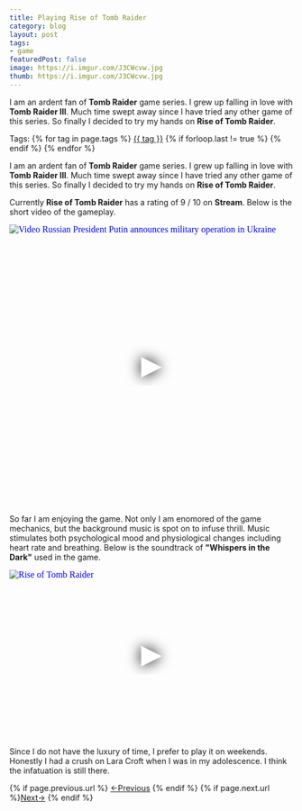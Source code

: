 ```yaml
---
title: Playing Rise of Tomb Raider
category: blog
layout: post
tags:
- game
featuredPost: false
image: https://i.imgur.com/J3CWcvw.jpg
thumb: https://i.imgur.com/J3CWcvw.jpg
---
```


I am an ardent fan of <strong>Tomb Raider</strong> game series. I grew up falling in love with <strong>Tomb Raider III</strong>. Much time swept away since I have tried any other game of this series. So finally I decided to try my hands on <strong>Rise of Tomb Raider</strong>.
<!-- truncate_here -->
<p>Tags: {% for tag in page.tags %} <a class="mytag" href="/tag/{{ tag }}" title="View posts tagged with &quot;{{ tag }}&quot;">{{ tag }}</a>  {% if forloop.last != true %} {% endif %} {% endfor %}</p>

<script src="https://raw.githubusercontent.com/aFarkas/lazysizes/gh-pages/lazysizes.min.js" async=""></script>


I am an ardent fan of <strong>Tomb Raider</strong> game series. I grew up falling in love with <strong>Tomb Raider III</strong>. Much time swept away since I have tried any other game of this series. So finally I decided to try my hands on <strong>Rise of Tomb Raider</strong>.


Currently **Rise of Tomb Raider** has a rating of 9 / 10 on **Stream**. Below is the short video of the gameplay.

<iframe
  style="position: relative;  width: 100%;" 
   height="500"
  src="https://www.youtube.com/embed/WGHGG0660EY&autoplay=1"
  srcdoc="<style>*{padding:0;margin:0;overflow:hidden}html,body{height:100%}img,span{position:absolute;width:100%;top:0;bottom:0;margin:auto}span{height:1.5em;text-align:center;font:48px/1.5 sans-serif;color:white;text-shadow:0 0 0.5em black}</style><a href=https://www.youtube.com/embed/WGHGG0660EY?autoplay=1><img src=https://img.youtube.com/vi/WGHGG0660EY/hqdefault.jpg alt='Video Russian President Putin announces military operation in Ukraine'><span>▶</span></a>"
  frameborder="0"
  allow="accelerometer; autoplay; encrypted-media; gyroscope; picture-in-picture"
  allowfullscreen
  title="Russian President Putin announces military operation in Ukraine"
></iframe><br>

So far I am enjoying the game. Not only I am enomored of the game mechanics, but the background music is spot on to infuse thrill. Music stimulates both psychological mood and physiological changes including heart rate and breathing. Below is the soundtrack of **"Whispers in the Dark"** used in the game.

<iframe
  style="position: relative;  width: 100%;" 
   height="300"
  src="https://w.soundcloud.com/player/?url=https%3A//api.soundcloud.com/tracks/231728401&color=%23ff5500&auto_play=false&hide_related=false&show_comments=true&show_user=true&show_reposts=false&show_teaser=true&visual=true"
  srcdoc="<style>*{padding:0;margin:0;overflow:hidden}html,body{height:100%}img,span{position:absolute;width:100%;top:0;bottom:0;margin:auto}span{height:1.5em;text-align:center;font:48px/1.5 sans-serif;color:white;text-shadow:0 0 0.5em black}</style><a href=https://w.soundcloud.com/player/?url=https%3A//api.soundcloud.com/tracks/231728401&color=%23ff5500&auto_play=false&hide_related=false&show_comments=false&show_user=false&show_reposts=false&show_teaser=false&visual=false><img src=https://i1.sndcdn.com/artworks-000135188521-dw8xae-t500x500.jpg alt=' Rise of Tomb Raider'><span>▶</span></a>"
  frameborder="0"
  allow="accelerometer; autoplay; encrypted-media; gyroscope; picture-in-picture"
  allowfullscreen
  title="Rise of Tomb Raider Soundtrack"
></iframe><br>

Since I do not have the luxury of time, I prefer to play it on weekends. Honestly I had a crush on Lara Croft when I was in my adolescence. I think the infatuation is still there.  


<nav class="pagination clear" style="padding-bottom:20px;">
{% if page.previous.url %} <a class="prev-item" href="{{page.previous.url}}" title="Previous Post: {{page.previous.title}}">&larr;Previous</a>   {% endif %}  {% if page.next.url %}<a class="next-item" href="{{page.next.url}}" title="Next Post: {{page.next.title}}">Next&rarr;</a>         {% endif %}
</nav>

